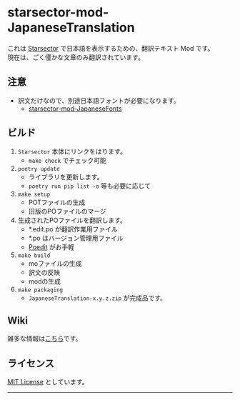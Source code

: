 # starsector-mod-JapaneseTranslation

これは [Starsector] で日本語を表示するための、翻訳テキスト Mod です。  
現在は、ごく僅かな文章のみ翻訳されています。

## 注意

- 訳文だけなので、別途日本語フォントが必要になります。
  - [starsector-mod-JapaneseFonts]

## ビルド

1. `Starsector` 本体にリンクをはります。
   - `make check` でチェック可能
2. `poetry update`
   - ライブラリを更新します。
   - `poetry run pip list -o` 等も必要に応じて
3. `make setup`
   - POTファイルの生成
   - 旧版のPOファイルのマージ
4. 生成されたPOファイルを翻訳します。
   - *.edit.po が翻訳作業用ファイル
   - *.po はバージョン管理用ファイル
   - [Poedit] がお手軽
5. `make build`
   - moファイルの生成
   - 訳文の反映
   - modの生成
6. `make packaging`
   - `JapaneseTranslation-x.y.z.zip` が完成品です。

## Wiki

雑多な情報は[こちら](https://github.com/hirmiura/starsector-mod-JapaneseTranslation/wiki)です。

## ライセンス

[MIT License] としています。

---

[starsector]: https://fractalsoftworks.com/
[starsector-mod-JapaneseFonts]: https://github.com/hirmiura/starsector-mod-JapaneseFonts
[poedit]: https://poedit.net/
[MIT License]: https://opensource.org/license/mit/
